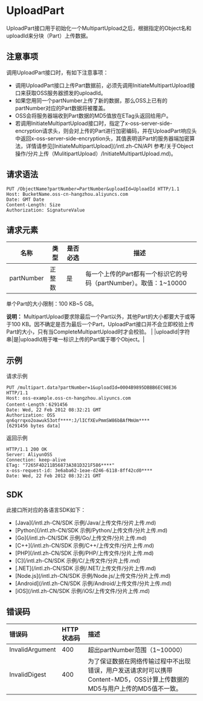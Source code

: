 # UploadPart

UploadPart接口用于初始化一个MultipartUpload之后，根据指定的Object名和uploadId来分块（Part）上传数据。

## 注意事项

调用UploadPart接口时，有如下注意事项：

-   调用UploadPart接口上传Part数据前，必须先调用InitiateMultipartUpload接口来获取OSS服务器颁发的uploadId。
-   如果您用同一个partNumber上传了新的数据，那么OSS上已有的partNumber对应的Part数据将被覆盖。
-   OSS会将服务器端收到Part数据的MD5值放在ETag头返回给用户。
-   若调用InitiateMultipartUpload接口时，指定了x-oss-server-side-encryption请求头，则会对上传的Part进行加密编码，并在UploadPart响应头中返回x-oss-server-side-encryption头，其值表明该Part的服务器端加密算法，详情请参见[InitiateMultipartUpload](/intl.zh-CN/API 参考/关于Object操作/分片上传（MulitipartUpload）/InitiateMultipartUpload.md)。

## 请求语法

```
PUT /ObjectName?partNumber=PartNumber&uploadId=UploadId HTTP/1.1
Host: BucketName.oss-cn-hangzhou.aliyuncs.com
Date: GMT Date
Content-Length: Size
Authorization: SignatureValue
```

## 请求元素

|名称|类型|是否必选|描述|
|--|--|----|--|
|partNumber|正整数|是|每一个上传的Part都有一个标识它的号码（partNumber）。取值：1~10000

单个Part的大小限制：100 KB~5 GB。

**说明：** MultipartUpload要求除最后一个Part以外，其他Part的大小都要大于或等于100 KB。因不确定是否为最后一个Part，UploadPart接口并不会立即校验上传Part的大小，只有当CompleteMultipartUpload时才会校验。 |
|uploadId|字符串|是|uploadId用于唯一标识上传的Part属于哪个Object。|

## 示例

请求示例

```
PUT /multipart.data?partNumber=1&uploadId=0004B9895DBBB6EC98E36  HTTP/1.1
Host: oss-example.oss-cn-hangzhou.aliyuncs.com
Content-Length：6291456
Date: Wed, 22 Feb 2012 08:32:21 GMT
Authorization: OSS qn6qrrqxo2oawuk53otf****:J/lICfXEvPmmSW86bBAfMmUm****
[6291456 bytes data]
```

返回示例

```
HTTP/1.1 200 OK
Server: AliyunOSS
Connection: keep-alive
ETag: "7265F4D211B56873A381D321F586****"
x-oss-request-id: 3e6aba62-1eae-d246-6118-8ff42cd0****
Date: Wed, 22 Feb 2012 08:32:21 GMT
```

## SDK

此接口所对应的各语言SDK如下：

-   [Java](/intl.zh-CN/SDK 示例/Java/上传文件/分片上传.md)
-   [Python](/intl.zh-CN/SDK 示例/Python/上传文件/分片上传.md)
-   [Go](/intl.zh-CN/SDK 示例/Go/上传文件/分片上传.md)
-   [C++](/intl.zh-CN/SDK 示例/C++/上传文件/分片上传.md)
-   [PHP](/intl.zh-CN/SDK 示例/PHP/上传文件/分片上传.md)
-   [C](/intl.zh-CN/SDK 示例/C/上传文件/分片上传.md)
-   [.NET](/intl.zh-CN/SDK 示例/.NET/上传文件/分片上传.md)
-   [Node.js](/intl.zh-CN/SDK 示例/Node.js/上传文件/分片上传.md)
-   [Android](/intl.zh-CN/SDK 示例/Android/上传文件/分片上传.md)
-   [iOS](/intl.zh-CN/SDK 示例/iOS/上传文件/分片上传.md)

## 错误码

|错误码|HTTP状态码|描述|
|:--|:------|:-|
|InvalidArgument|400|超出partNumber范围（1~10000）|
|InvalidDigest|400|为了保证数据在网络传输过程中不出现错误，用户发送请求时可以携带Content-MD5，OSS计算上传数据的MD5与用户上传的MD5值不一致。|

